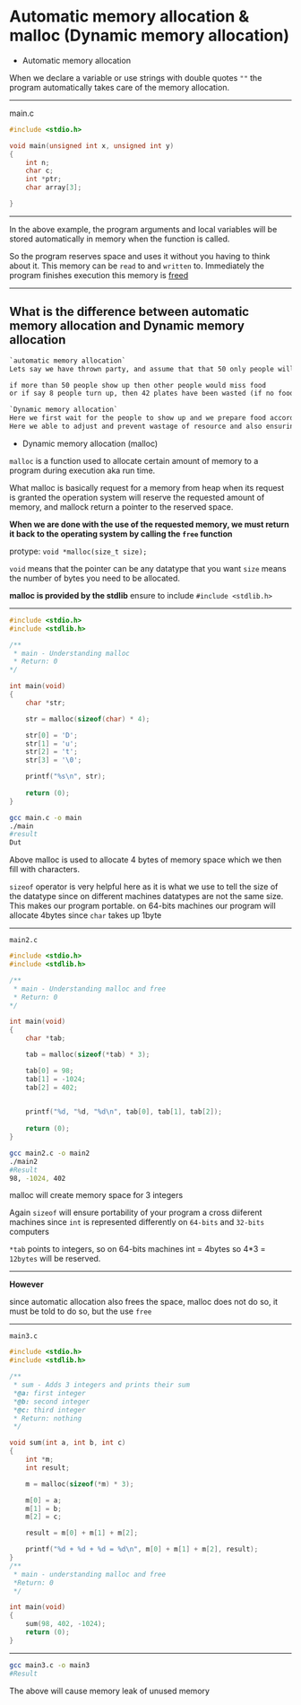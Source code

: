 # Automatic memory allocation & malloc (Dynamic memory allocation)

- Automatic memory allocation

When we declare a variable or use strings with double quotes `""` the program automatically takes care of the memory allocation.

<hr>

main.c

```c
#include <stdio.h>

void main(unsigned int x, unsigned int y)
{
	int n;
	char c;
	int *ptr;
	char array[3];

}
```

<hr>

In the above example, the program arguments and local variables will be stored automatically in memory when the function is called.

So the program reserves space and uses it without you having to think about it. This memory can be `read` to and `written` to. Immediately the program finishes execution this memory is <ins>freed</ins>

<hr>

## What is the difference between automatic memory allocation and Dynamic memory allocation

```txt
`automatic memory allocation`
Lets say we have thrown party, and assume that that 50 only people will turn up, so we prepare 50 plates of food.

if more than 50 people show up then other people would miss food
or if say 8 people turn up, then 42 plates have been wasted (if no food killers are among them)
```
```txt
`Dynamic memory allocation`
Here we first wait for the people to show up and we prepare food according to their number
Here we able to adjust and prevent wastage of resource and also ensuring that no visitor misses food
```

- Dynamic memory allocation (malloc)

`malloc` is a function used to allocate certain amount of memory to a program during execution aka run time.

What malloc is basically request for a memory from heap when its request is granted the operation system  will reserve the requested amount of memory, and mallock return a pointer to the reserved space.

**When we are done with the use of the requested memory, we must return it back to the operating system by calling the `free` function**

protype: `void *malloc(size_t size);`

`void` means that the pointer can be any datatype that you want
`size` means the number of bytes you need to be allocated.

**malloc is provided by the stdlib** ensure to include `#include <stdlib.h>`

<hr>

```C
#include <stdio.h>
#include <stdlib.h>

/**
 * main - Understanding malloc
 * Return: 0
*/

int main(void)
{
	char *str;

	str = malloc(sizeof(char) * 4);

	str[0] = 'D';
	str[1] = 'u';
	str[2] = 't';
	str[3] = '\0';

	printf("%s\n", str);
	
	return (0);
}
```
```sh
gcc main.c -o main
./main
#result
Dut
```
Above malloc is used to allocate 4 bytes of memory space which we then fill with characters.

`sizeof` operator is very helpful here as it is what we use to tell the size of the datatype since on different machines datatypes are not the same size. This makes our program portable. on 64-bits machines our program will allocate 4bytes since `char` takes up 1byte

<hr>

`main2.c`

```C
#include <stdio.h>
#include <stdlib.h>

/**
 * main - Understanding malloc and free
 * Return: 0
*/

int main(void)
{
	char *tab;

	tab = malloc(sizeof(*tab) * 3);

	tab[0] = 98;
	tab[1] = -1024;
	tab[2] = 402;
	

	printf("%d, "%d, "%d\n", tab[0], tab[1], tab[2]);
	
	return (0);
}
```
```sh
gcc main2.c -o main2
./main2
#Result
98, -1024, 402
```
malloc will create memory space for 3 integers

Again `sizeof` will ensure portability of your program a cross diiferent machines since ``int`` is represented differently on `64-bits` and `32-bits` computers

``*tab`` points to integers, so on 64-bits machines int = 4bytes so 4*3 = `12bytes` will be reserved.

<hr>

**However**

since automatic allocation also frees the space, malloc does not do so, it must be told to do so, but the use `free`

<hr>

`main3.c`

```C
#include <stdio.h>
#include <stdlib.h>

/**
 * sum - Adds 3 integers and prints their sum
 *@a: first integer
 *@b: second integer
 *@c: third integer
 * Return: nothing
 */

void sum(int a, int b, int c)
{
	int *m;
	int result;

	m = malloc(sizeof(*m) * 3);

	m[0] = a;
	m[1] = b;
	m[2] = c;

	result = m[0] + m[1] + m[2];

	printf("%d + %d + %d = %d\n", m[0] + m[1] + m[2], result);
}
/**
 * main - understanding malloc and free 
 *Return: 0
 */

int main(void)
{
	sum(98, 402, -1024);
	return (0);
}
```

<hr>

```sh
gcc main3.c -o main3
#Result

```

The above will cause memory leak of unused memory

